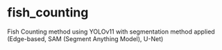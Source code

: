 # fish_counting
Fish Counting method using YOLOv11 with segmentation method applied (Edge-based, SAM (Segment Anything Model), U-Net)
